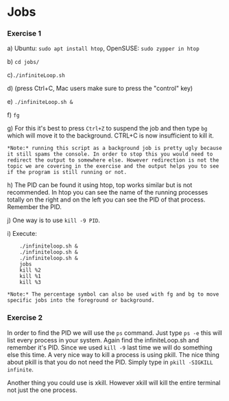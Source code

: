 # Jobs

### Exercise 1

a) Ubuntu: `sudo apt install htop`, OpenSUSE: `sudo zypper in htop`

b) `cd jobs/`

c)`./infiniteLoop.sh`

d) (press Ctrl+C, Mac users make sure to press the "control" key)

e) `./infiniteLoop.sh &`

f) `fg`

g) For this it's best to press `Ctrl+Z` to suspend the job and then type `bg` which will move it to the background. CTRL+C is now insufficient to kill it.

    *Note:* running this script as a background job is pretty ugly because it still spams the console. In order to stop this you would need to redirect the output to somewhere else. However redirection is not the topic we are covering in the exercise and the output helps you to see if the program is still running or not.

h) The PID can be found it using htop, top works similar but is not recommended. In htop you can see the name of the running processes totally on the right and on the left you can see the PID of that process. Remember the PID.

j) One way is to use `kill -9 PID`.

i) Execute:
```
    ./infiniteloop.sh &
    ./infiniteloop.sh &
    ./infiniteloop.sh &
    jobs
    kill %2
    kill %1
    kill %3
```

    *Note:* The percentage symbol can also be used with fg and bg to move specific jobs into the foreground or background.

### Exercise 2

In order to find the PID we will use the `ps` command. Just type ` ps -e ` this will list every process in your system. Again find the infiniteLoop.sh and remember it's PID. Since we used `kill -9` last time we will do something else this time. A very nice way to kill a process is using pkill. The nice thing about pkill is that you do not need the PID. Simply type in `pkill -SIGKILL infinite`.

Another thing you could use is xkill. However xkill will kill the entire terminal not just the one process.
